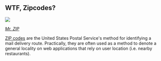 WTF, Zipcodes?
--------------

![](https://upload.wikimedia.org/wikipedia/en/1/18/Mr._ZIP.png)

_[Mr. ZIP](https://en.wikipedia.org/wiki/Mr._ZIP)_

[ZIP codes](https://en.wikipedia.org/wiki/ZIP_code) are the United States Postal Service's method for identifying a mail delivery route. Practically, they are often used as a method to denote a general locality on web applications that rely on user location (i.e. nearby restaurants).
